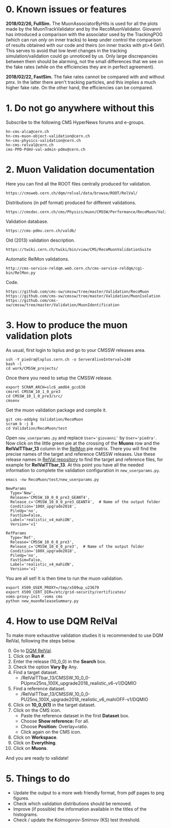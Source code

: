 # 0. Known issues or features

**2018/02/26, FullSim.** The MuonAssociatorByHits is used for all the plots made by the MuonTrackValidator and by the RecoMuonValidator. Giovanni has introduced a comparison with the associator used by the TrackingPOG (which can run *only* on inner tracks) to keep under control the comparison of results obtained with our code and theirs (on inner tracks with pt>4 GeV). This serves to avoid that low level changes in the tracking simulation/validation could go unnoticed by us. Only large discrepancies between them should be alarming, not the small differences that we see on the fake rates (while on the efficiencies they are in perfect agreement).

**2018/02/22, FastSim.** The fake rates cannot be compared with and without pmx. In the latter there aren't tracking particles, and this implies a much higher fake rate. On the other hand, the efficiencies can be compared.


# 1. Do not go anywhere without this

Subscribe to the following CMS HyperNews forums and e-groups.

    hn-cms-alca@cern.ch
    hn-cms-muon-object-validation@cern.ch
    hn-cms-physics-validation@cern.ch
    hn-cms-relval@cern.ch
    cms-PPD-PdmV-val-admin-pdmv@cern.ch


# 2. Muon Validation documentation

Here you can find all the ROOT files centrally produced for validation.

    https://cmsweb.cern.ch/dqm/relval/data/browse/ROOT/RelVal/

Distributions (in pdf format) produced for different validations.

    https://cmsdoc.cern.ch/cms/Physics/muon/CMSSW/Performance/RecoMuon/Validation/val/

Validation database.

    https://cms-pdmv.cern.ch/valdb/

Old (2013) validation description.

    https://twiki.cern.ch/twiki/bin/view/CMS/RecoMuonValidationSuite

Automatic RelMon validations.

    http://cms-service-reldqm.web.cern.ch/cms-service-reldqm/cgi-bin/RelMon.py

Code.

    https://github.com/cms-sw/cmssw/tree/master/Validation/RecoMuon
    https://github.com/cms-sw/cmssw/tree/master/Validation/MuonIsolation
    https://github.com/cms-sw/cmssw/tree/master/Validation/MuonIdentification


# 3. How to produce the muon validation plots

As usual, first login to lxplus and go to your CMSSW releases area.

    ssh -Y piedra@lxplus.cern.ch -o ServerAliveInterval=240
    bash -l
    cd work/CMSSW_projects/

Once there you need to setup the CMSSW release.

    export SCRAM_ARCH=slc6_amd64_gcc630
    cmsrel CMSSW_10_1_0_pre3
    cd CMSSW_10_1_0_pre3/src/
    cmsenv

Get the muon validation package and compile it.

    git cms-addpkg Validation/RecoMuon
    scram b -j 8
    cd Validation/RecoMuon/test

Open `new_userparams.py` and replace `User='giovanni'` by `User='piedra'`. Now click on the little green pie at the crossing of the **Muons** row and the **RelValTTbar_13** column in the [RelMon](https://cms-pdmv.cern.ch/relmon/) pie matrix. There you will find the precise names of the target and reference CMSSW releases. Use these release names in [RelVal repository](https://cmsweb.cern.ch/dqm/relval/data/browse/ROOT/RelVal/) to find the target and reference files, for example for **RelValTTbar_13**. At this point you have all the needed information to complete the validation configuration in `new_userparams.py`.

    emacs -nw RecoMuon/test/new_userparams.py

    NewParams
      Type='New',
      Release='CMSSW_10_0_0_pre3_GEANT4',
      Release_c='CMSSW_10_0_0_pre3_GEANT4',  # Name of the output folder
      Condition='100X_upgrade2018',
      PileUp='no',
      FastSim=False,
      Label='realistic_v4_mahiON',
      Version='v1'

    RefParams
      Type='Ref',
      Release='CMSSW_10_0_0_pre3',
      Release_c='CMSSW_10_0_0_pre3',  # Name of the output folder
      Condition='100X_upgrade2018',
      PileUp='no',
      FastSim=False,
      Label='realistic_v4_mahiON',
      Version='v1'
      
You are all set! It is then time to run the muon validation.

    export X509_USER_PROXY=/tmp/x509up_u23679
    export X509_CERT_DIR=/etc/grid-security/certificates/
    voms-proxy-init -voms cms
    python new_muonReleaseSummary.py


# 4. How to use DQM RelVal

To make more exhaustive validation studies it is recommended to use DQM RelVal, following the steps below.

0. Go to [DQM RelVal](https://cmsweb.cern.ch/dqm/relval/).
1. Click on **Run #**.
2. Enter the release (10_0_0) in the **Search** box.
3. Check the option **Vary By** Any.
4. Find a target dataset.
   * /RelValTTbar_13/CMSSW_10_0_0-PUpmx25ns_100X_upgrade2018_realistic_v6-v1/DQMIO
5. Find a reference dataset.
   * /RelValTTbar_13/CMSSW_10_0_0-PU25ns_100X_upgrade2018_realistic_v6_mahiOFF-v1/DQMIO
6. Click on **10_0_0(1)** in the target dataset.
7. Click on the CMS icon.
   * Paste the reference dataset in the first **Dataset** box.
   * Choose **Show reference:** For all.
   * Choose **Position:** Overlay+ratio.
   * Click again on the CMS icon.
8. Click on **Workspace**.
9. Click on **Everything**.
10. Click on **Muons**.

And you are ready to validate!


# 5. Things to do

* Update the output to a more web friendly format, from pdf pages to png figures.
* Check which validation distributions should be removed.
* Improve (if possible) the information available in the titles of the histograms.
* Check / update the Kolmogorov-Smirnov (KS) test threshold.
